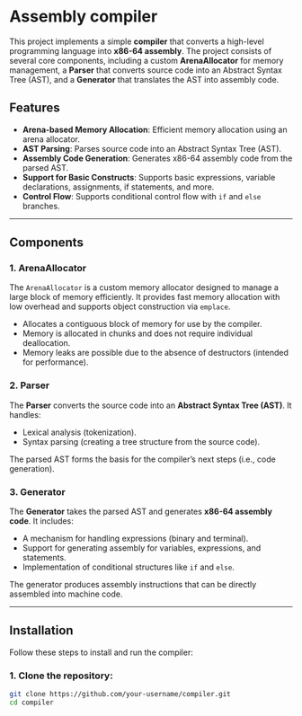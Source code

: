 # Assembly compiler

This project implements a simple **compiler** that converts a high-level programming language into **x86-64 assembly**. The project consists of several core components, including a custom **ArenaAllocator** for memory management, a **Parser** that converts source code into an Abstract Syntax Tree (AST), and a **Generator** that translates the AST into assembly code.

## Features

- **Arena-based Memory Allocation**: Efficient memory allocation using an arena allocator.
- **AST Parsing**: Parses source code into an Abstract Syntax Tree (AST).
- **Assembly Code Generation**: Generates x86-64 assembly code from the parsed AST.
- **Support for Basic Constructs**: Supports basic expressions, variable declarations, assignments, if statements, and more.
- **Control Flow**: Supports conditional control flow with `if` and `else` branches.
  
---

## Components

### 1. **ArenaAllocator**
The `ArenaAllocator` is a custom memory allocator designed to manage a large block of memory efficiently. It provides fast memory allocation with low overhead and supports object construction via `emplace`.

- Allocates a contiguous block of memory for use by the compiler.
- Memory is allocated in chunks and does not require individual deallocation.
- Memory leaks are possible due to the absence of destructors (intended for performance).

### 2. **Parser**
The **Parser** converts the source code into an **Abstract Syntax Tree (AST)**. It handles:
- Lexical analysis (tokenization).
- Syntax parsing (creating a tree structure from the source code).

The parsed AST forms the basis for the compiler’s next steps (i.e., code generation).

### 3. **Generator**
The **Generator** takes the parsed AST and generates **x86-64 assembly code**. It includes:
- A mechanism for handling expressions (binary and terminal).
- Support for generating assembly for variables, expressions, and statements.
- Implementation of conditional structures like `if` and `else`.

The generator produces assembly instructions that can be directly assembled into machine code.

---

## Installation

Follow these steps to install and run the compiler:

### 1. Clone the repository:

```bash
git clone https://github.com/your-username/compiler.git
cd compiler
